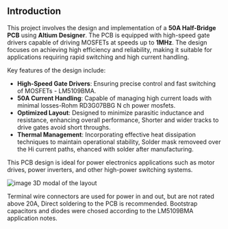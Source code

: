 ## Introduction

This project involves the design and implementation of a **50A Half-Bridge PCB** using **Altium Designer**. The PCB is equipped with high-speed gate drivers capable of driving MOSFETs at speeds up to **1MHz**. The design focuses on achieving high efficiency and reliability, making it suitable for applications requiring rapid switching and high current handling.

Key features of the design include:
- **High-Speed Gate Drivers**: Ensuring precise control and fast switching of MOSFETs - LM5109BMA.
- **50A Current Handling**: Capable of managing high current loads with minimal losses-Rohm RD3G07BBG N ch power mosfets.
- **Optimized Layout**: Designed to minimize parasitic inductance and resistance, enhancing overall performance, Shorter and wider tracks to drive gates avoid short throughs.
- **Thermal Management**: Incorporating effective heat dissipation techniques to maintain operational stability, Solder mask removeed over the Hi current paths, ehanced with solder after manufacturing.


This PCB design is ideal for power electronics applications such as motor drives, power inverters, and other high-power switching systems.

![image](https://github.com/user-attachments/assets/f7f297ad-952c-44a9-99bd-866235dc6eb3)
3D modal of the layout 

Terminal wire connectors are used for power in and out, but are not rated above 20A, Direct soldering to the PCB is recommended. Bootstrap capacitors and diodes were chosed according to the LM5109BMA application notes.
